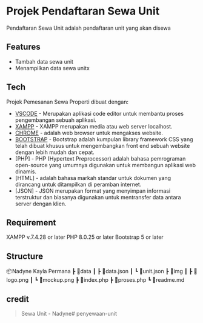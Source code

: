 # Projek Pendaftaran Sewa Unit
Pendaftaran Sewa Unit adalah pendaftaran unit yang akan disewa
## Features
- Tambah data sewa unit
- Menampilkan data sewa unitx

## Tech

Projek Pemesanan Sewa Properti dibuat dengan:

- [VSCODE](https://code.visualstudio.com/) - Merupakan aplikasi code editor untuk membantu proses pengembangan sebuah aplikasi.
- [XAMPP](https://www.apachefriends.org/download.html) - XAMPP merupakan media atau web server localhost.
- [CHROME](https://www.google.com/chrome) - adalah web browser untuk mengakses website.
- [BOOTSTRAP](https://getbootstrap.com/) - Bootstrap adalah kumpulan library framework CSS yang telah dibuat khusus untuk mengembangkan front end sebuah website dengan lebih mudah dan cepat.
- [PHP] - PHP (Hypertext Preprocessor) adalah bahasa pemrograman open-source yang umumnya digunakan untuk membangun aplikasi web dinamis.
- [HTML] - adalah bahasa markah standar untuk dokumen yang dirancang untuk ditampilkan di peramban internet.
- [JSON] - JSON merupakan format yang menyimpan informasi terstruktur dan
biasanya digunakan untuk mentransfer data antara server dengan klien.

## Requirement
XAMPP v.7.4.28 or later
PHP  8.0.25 or later
Bootstrap 5 or later

## Structure
📦Nadyne Kayla Permana
 ┣ 📂data
 ┃ ┣ 📜data.json
 ┃ ┗ 📜unit.json
 ┣ 📂img
 ┃ ┣ 📜logo.png
 ┃ ┗ 📜mockup.png
 ┣ 📜index.php
 ┣ 📜proses.php
 ┗ 📜readme.md

## credit
> Sewa Unit - Nadyne#   p e n y e w a a n - u n i t  
 